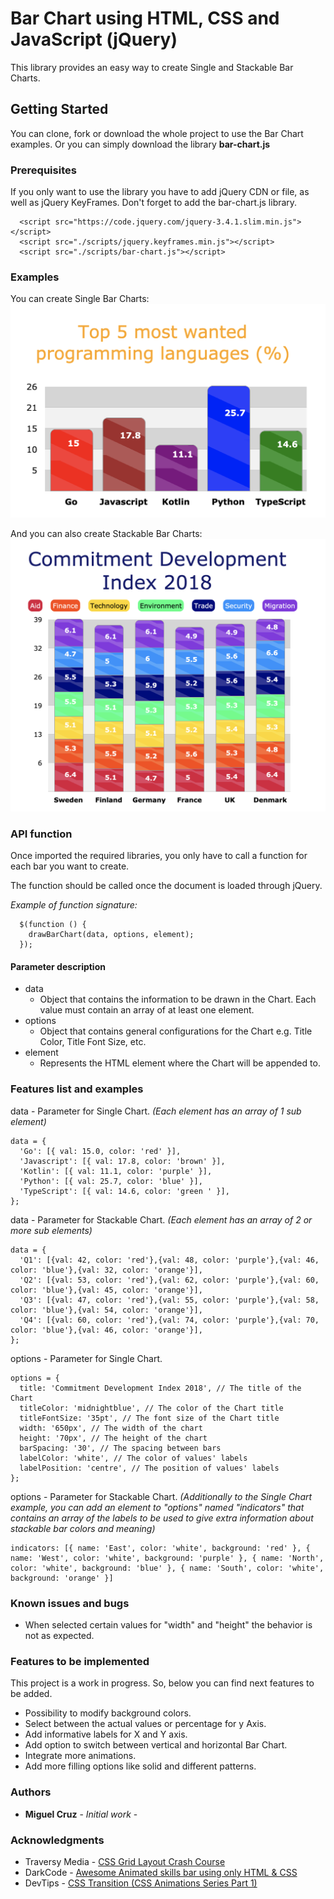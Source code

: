 # Bar Chart using HTML, CSS and JavaScript (jQuery)

This library provides an easy way to create Single and Stackable Bar Charts.

## Getting Started

You can clone, fork or download the whole project to use the Bar Chart examples. Or you can simply download the library **bar-chart.js**

### Prerequisites

If you only want to use the library you have to add jQuery CDN or file, as well as jQuery KeyFrames.
Don't forget to add the bar-chart.js library.

```
  <script src="https://code.jquery.com/jquery-3.4.1.slim.min.js"></script>
  <script src="./scripts/jquery.keyframes.min.js"></script>
  <script src="./scripts/bar-chart.js"></script>
```

### Examples

You can create Single Bar Charts:
![Image of Single Bar Chart](https://raw.githubusercontent.com/jomicm/barChart/master/images/single-bar.png)

And you can also create Stackable Bar Charts:
![Image of Single Bar Chart](https://raw.githubusercontent.com/jomicm/barChart/master/images/stackable-bar.png)

### API function

Once imported the required libraries, you only have to call a function for each bar you want to create.

The function should be called once the document is loaded through jQuery.

*Example of function signature:*
```
  $(function () {
    drawBarChart(data, options, element);
  });
```

#### Parameter description

- data
  - Object that contains the information to be drawn in the Chart. Each value must contain an array of at least one element.
- options
  - Object that contains general configurations for the Chart e.g. Title Color, Title Font Size, etc.
- element
  - Represents the HTML element where the Chart will be appended to.

### Features list and examples

data - Parameter for Single Chart. 
*(Each element has an array of 1 sub element)*
```
data = {
  'Go': [{ val: 15.0, color: 'red' }],
  'Javascript': [{ val: 17.8, color: 'brown' }],
  'Kotlin': [{ val: 11.1, color: 'purple' }],
  'Python': [{ val: 25.7, color: 'blue' }],
  'TypeScript': [{ val: 14.6, color: 'green ' }],
};
```
data - Parameter for Stackable Chart. 
*(Each element has an array of 2 or more sub elements)*
```
data = {
  'Q1': [{val: 42, color: 'red'},{val: 48, color: 'purple'},{val: 46, color: 'blue'},{val: 32, color: 'orange'}],
  'Q2': [{val: 53, color: 'red'},{val: 62, color: 'purple'},{val: 60, color: 'blue'},{val: 45, color: 'orange'}],
  'Q3': [{val: 47, color: 'red'},{val: 55, color: 'purple'},{val: 58, color: 'blue'},{val: 54, color: 'orange'}],
  'Q4': [{val: 60, color: 'red'},{val: 74, color: 'purple'},{val: 70, color: 'blue'},{val: 46, color: 'orange'}],
};
```

options - Parameter for Single Chart.
```
options = {
  title: 'Commitment Development Index 2018', // The title of the Chart
  titleColor: 'midnightblue', // The color of the Chart title
  titleFontSize: '35pt', // The font size of the Chart title
  width: '650px', // The width of the chart
  height: '70px', // The height of the chart
  barSpacing: '30', // The spacing between bars
  labelColor: 'white', // The color of values' labels
  labelPosition: 'centre', // The position of values' labels
};
```
options - Parameter for Stackable Chart. 
*(Additionally to the Single Chart example, you can add an element to "options" named "indicators" that contains an array of the labels to be used to give extra information about stackable bar colors and meaning)*
```
indicators: [{ name: 'East', color: 'white', background: 'red' }, { name: 'West', color: 'white', background: 'purple' }, { name: 'North', color: 'white', background: 'blue' }, { name: 'South', color: 'white', background: 'orange' }]
```

### Known issues and bugs

* When selected certain values for "width" and "height" the behavior is not as expected.

### Features to be implemented

This project is a work in progress. So, below you can find next features to be added.
* Possibility to modify background colors.
* Select between the actual values or percentage for y Axis.
* Add informative labels for X and Y axis.
* Add option to switch between vertical and horizontal Bar Chart.
* Integrate more animations.
* Add more filling options like solid and different patterns.

### Authors

* **Miguel Cruz** - *Initial work* -

### Acknowledgments

* Traversy Media - [CSS Grid Layout Crash Course](https://www.youtube.com/watch?v=jV8B24rSN5o)
* DarkCode - [Awesome Animated skills bar using only HTML & CSS](https://youtu.be/3l4TQyYgOg4)
* DevTips - [CSS Transition (CSS Animations Series Part 1)](https://youtu.be/8kK-cA99SA0)
